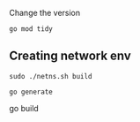 Change the version

```
go mod tidy
```

## Creating network env

```
sudo ./netns.sh build     
```

```
go generate
```

go build